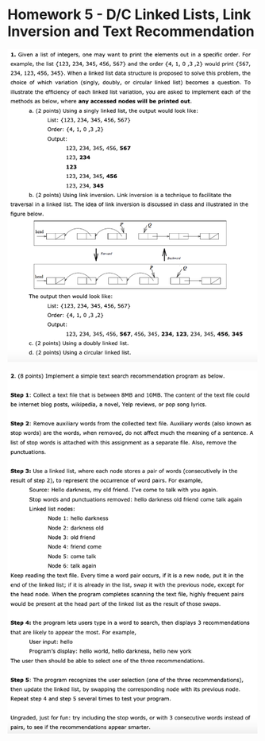 # Homework 5 - D/C Linked Lists, Link Inversion and Text Recommendation

<p align="center">
<img src="homework_5a.png" width="760">
</p>

<p align="center">
<img src="homework_5b.png" width="760">
</p>
